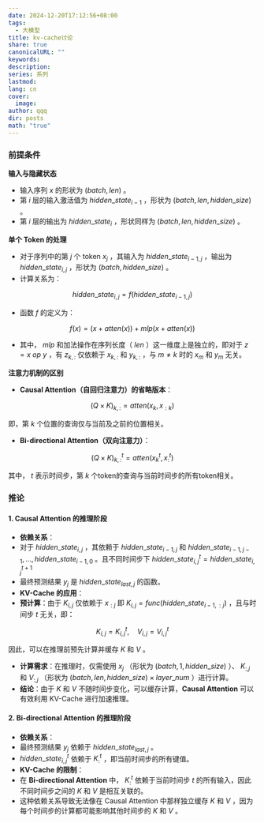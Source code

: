 ```yaml
---
date: 2024-12-20T17:12:56+08:00
tags:
  - 大模型
title: kv-cache讨论
share: true
canonicalURL: ""
keywords: 
description: 
series: 系列
lastmod: 
lang: cn
cover:
  image: 
author: qqq
dir: posts
math: "true"
---
```

### 前提条件

**输入与隐藏状态**
- 输入序列  $x$  的形状为  $({batch}, {len})$ 。
- 第  $i$  层的输入激活值为  ${hidden\_ state}_{i-1}$ ，形状为  $({batch}, {len}, {hidden\_size})$ 。
- 第  $i$  层的输出为  ${hidden\_ state}_i$ ，形状同样为  $({batch}, {len}, {hidden\_size})$ 。

**单个 Token 的处理**
- 对于序列中的第  $j$  个 token   $x_j$  ，其输入为   ${hidden\_ state}_{i-1,j}$  ，输出为  ${hidden\_ state}_{i,j}$ ，形状为  $({batch}, {hidden\_size})$ 。
- 计算关系为：

$$
{hidden\_ state}_{i,j} = f({hidden\_ state}_{i-1,j})
$$

- 函数  $f$  的定义为：

$$
f(x) = (x + {atten}(x)) + {mlp}(x + {atten}(x))
$$

- 其中， ${mlp}$  和加法操作在序列长度（ ${len}$ ）这一维度上是独立的，即对于  $z = x \ {op} \ y$ ，有  $z_{k,:}$  仅依赖于  $x_{k,:}$  和  $y_{k,:}$ ，与  $m \neq k$  时的  $x_m$  和  $y_m$  无关。  

**注意力机制的区别**
- **Causal Attention（自回归注意力）的省略版本**：

$$
({Q} \times {K})_{k,:} = {atten}(x_k, x_{:k})
$$

即，第  $k$  个位置的查询仅与当前及之前的位置相关。
- **Bi-directional Attention（双向注意力）**：

$$
({Q} \times {K})_{k,:}^t = {atten}(x_k^t, x_{:}^t)
$$

其中， $t$  表示时间步，第  $k$  个token的查询与当前时间步的所有token相关。
### 推论
#### 1. Causal Attention 的推理阶段
- **依赖关系**：
- 对于  ${hidden\_ state}_{i,j}$ ，其依赖于  ${hidden\_ state}_{i-1,j}$  和  ${hidden\_ state}_{i-1,j-1}, \ldots, {hidden\_ state}_{i-1,0}$ 。且不同时间步下 $hidden\_ state_{i,j}^t=hidden\_ state_{i,j}^{t+1}$ 
- 最终预测结果  $y_j$  是  ${hidden\_ state}_{last,j}$  的函数。
- **KV-Cache 的应用**：
- **预计算**：由于  $K_{i,j}$  仅依赖于  $x_{:j}$ 即 $K_{i,j}=func(hidden\_ state_{i-1,:j})$ ，且与时间步  $t$  无关，即：

$$
K_{i,j} = K_{i,j}^t, \quad V_{i,j} = V_{i,j}^t
$$

因此，可以在推理前预先计算并缓存  $K$  和  $V$ 。
- **计算需求**：在推理时，仅需使用  $x_j$ （形状为  $({batch}, 1, {hidden\_size})$ ）、 $K_{:,j}$  和  $V_{:,j}$ （形状为  $({batch}, {len}, {hidden\_size}) \times {layer\_num}$ ）进行计算。
- **结论**：由于  $K$  和  $V$  不随时间步变化，可以缓存计算，**Causal Attention** 可以有效利用 KV-Cache 进行加速推理。
#### 2. Bi-directional Attention 的推理阶段
- **依赖关系**：
- 最终预测结果  $y_j$  依赖于  ${hidden\_ state}_{last,j}$ 。
-  ${hidden\_ state}_{i,j}^t$  依赖于  $K_{:}^t$ ，即当前时间步的所有键值。
- **KV-Cache 的限制**：
- 在 **Bi-directional Attention** 中， $K_{:}^t$  依赖于当前时间步  $t$  的所有输入，因此不同时间步之间的  $K$  和  $V$  是相互关联的。
- 这种依赖关系导致无法像在 Causal Attention 中那样独立缓存  $K$  和  $V$ ，因为每个时间步的计算都可能影响其他时间步的  $K$  和  $V$ 。 
